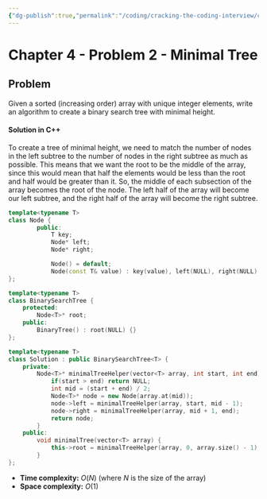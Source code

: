 ```yaml
---
{"dg-publish":true,"permalink":"/coding/cracking-the-coding-interview/chapter-4/problem-2-minimal-tree/","created":"2023-01-29T18:55:09.838+01:00","updated":"2023-01-30T22:00:41.136+01:00"}
---
```


# Chapter 4 - Problem 2 - Minimal Tree
## Problem
Given a sorted (increasing order) array with unique integer elements, write an algorithm to create a binary search tree with minimal height.

#### Solution in C++
To create a tree of minimal height, we need to match the number of nodes in the left subtree to the number
of nodes in the right subtree as much as possible. This means that we want the root to be the middle of the
array, since this would mean that half the elements would be less than the root and half would be greater
than it. So, the middle of each subsection of the array becomes the root of the node. The left half of the array will become our left subtree, and the right half of the array will become the right subtree.

```cpp
template<typename T>
class Node {
        public:
            T key;
            Node* left;
            Node* right;

            Node() = default;
            Node(const T& value) : key(value), left(NULL), right(NULL) {}
};

template<typename T>
class BinarySearchTree {
    protected:
        Node<T>* root;
    public:
        BinaryTree() : root(NULL) {}
};

template<typename T>  
class Solution : public BinarySearchTree<T> {
    private:
        Node<T>* minimalTreeHelper(vector<T> array, int start, int end) {
            if(start > end) return NULL;
            int mid = (start + end) / 2;
            Node<T>* node = new Node(array.at(mid));
            node->left = minimalTreeHelper(array, start, mid - 1);
            node->right = minimalTreeHelper(array, mid + 1, end);
            return node;
        }
    public:
        void minimalTree(vector<T> array) {
            this->root = minimalTreeHelper(array, 0, array.size() - 1);
        }
};
```
- **Time complexity:** $O(N)$ (where _N_ is the size of the array)
- **Space complexity:** $O(1)$